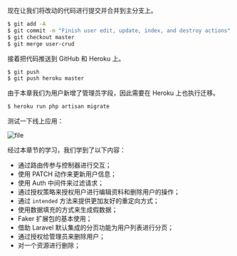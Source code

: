 现在让我们将改动的代码进行提交并合并到主分支上。

```bash
$ git add -A
$ git commit -m "Finish user edit, update, index, and destroy actions"
$ git checkout master
$ git merge user-crud
```

接着把代码推送到 GitHub 和 Heroku 上。

```bash
$ git push
$ git push heroku master
```

由于本章我们为用户新增了管理员字段，因此需要在 Heroku 上也执行迁移。

```bash
$ heroku run php artisan migrate
```

测试一下线上应用：

![file](https://fsdhubcdn.phphub.org/uploads/images/201708/03/1/leYJgvGyhA.png)

经过本章节的学习，我们学到了以下内容：

* 通过路由传参与控制器进行交互；
* 使用 PATCH 动作来更新用户信息；
* 使用 Auth 中间件来过滤请求；
* 通过授权策略来授权用户进行编辑资料和删除用户的操作；
* 通过 `intended` 方法来提供更加友好的重定向方式；
* 使用数据填充的方式来生成假数据；
* Faker 扩展包的基本使用；
* 借助 Laravel 默认集成的分页功能为用户列表进行分页；
* 通过授权给管理员来删除用户；
* 对一个资源进行删除；
